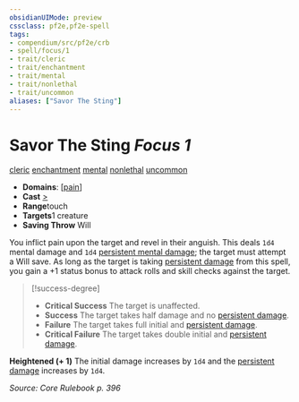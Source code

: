```yaml
---
obsidianUIMode: preview
cssclass: pf2e,pf2e-spell
tags:
- compendium/src/pf2e/crb
- spell/focus/1
- trait/cleric
- trait/enchantment
- trait/mental
- trait/nonlethal
- trait/uncommon
aliases: ["Savor The Sting"]
---
```

# Savor The Sting *Focus 1*   
[cleric](/rules/traits/cleric.md)  [enchantment](/rules/traits/enchantment.md)  [mental](/rules/traits/mental.md)  [nonlethal](/rules/traits/nonlethal.md)  [uncommon](/rules/traits/uncommon.md)  

- **Domains**: [[pain](/compendium/setting/domains.md#Pain)]
- **Cast** [>](/rules/core-rulebook/chapter-9-playing-the-game.md#Actions "Single Action") 
- **Range**touch
- **Targets**1 creature
- **Saving Throw** Will

You inflict pain upon the target and revel in their anguish. This deals `1d4` mental damage and `1d4` [persistent mental damage](/rules/conditions.md#Persistent%20Damage); the target must attempt a Will save. As long as the target is taking [persistent damage](/rules/conditions.md#Persistent%20Damage) from this spell, you gain a +1 status bonus to attack rolls and skill checks against the target.

> [!success-degree] 
> - **Critical Success** The target is unaffected.
> - **Success** The target takes half damage and no [persistent damage](/rules/conditions.md#Persistent%20Damage).
> - **Failure** The target takes full initial and [persistent damage](/rules/conditions.md#Persistent%20Damage).
> - **Critical Failure** The target takes double initial and [persistent damage](/rules/conditions.md#Persistent%20Damage).

**Heightened (+ 1)** The initial damage increases by `1d4` and the [persistent damage](/rules/conditions.md#Persistent%20Damage) increases by `1d4`.

*Source: Core Rulebook p. 396*
